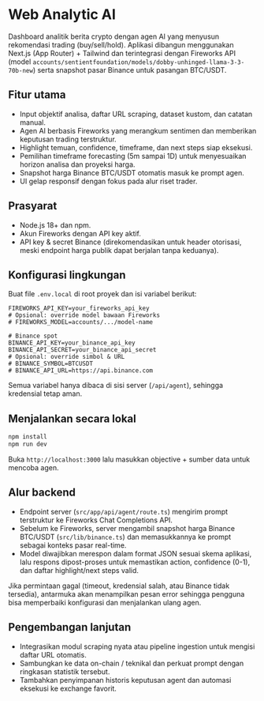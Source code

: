 # Web Analytic AI

Dashboard analitik berita crypto dengan agen AI yang menyusun rekomendasi trading (buy/sell/hold).
Aplikasi dibangun menggunakan Next.js (App Router) + Tailwind dan terintegrasi dengan Fireworks API
(model `accounts/sentientfoundation/models/dobby-unhinged-llama-3-3-70b-new`) serta snapshot pasar Binance
untuk pasangan BTC/USDT.

## Fitur utama
- Input objektif analisa, daftar URL scraping, dataset kustom, dan catatan manual.
- Agen AI berbasis Fireworks yang merangkum sentimen dan memberikan keputusan trading terstruktur.
- Highlight temuan, confidence, timeframe, dan next steps siap eksekusi.
- Pemilihan timeframe forecasting (5m sampai 1D) untuk menyesuaikan horizon analisa dan proyeksi harga.
- Snapshot harga Binance BTC/USDT otomatis masuk ke prompt agen.
- UI gelap responsif dengan fokus pada alur riset trader.

## Prasyarat
- Node.js 18+ dan npm.
- Akun Fireworks dengan API key aktif.
- API key & secret Binance (direkomendasikan untuk header otorisasi, meski endpoint harga publik dapat berjalan tanpa keduanya).

## Konfigurasi lingkungan
Buat file `.env.local` di root proyek dan isi variabel berikut:

```env
FIREWORKS_API_KEY=your_fireworks_api_key
# Opsional: override model bawaan Fireworks
# FIREWORKS_MODEL=accounts/.../model-name

# Binance spot
BINANCE_API_KEY=your_binance_api_key
BINANCE_API_SECRET=your_binance_api_secret
# Opsional: override simbol & URL
# BINANCE_SYMBOL=BTCUSDT
# BINANCE_API_URL=https://api.binance.com
```

Semua variabel hanya dibaca di sisi server (`/api/agent`), sehingga kredensial tetap aman.

## Menjalankan secara lokal
```bash
npm install
npm run dev
```
Buka `http://localhost:3000` lalu masukkan objective + sumber data untuk mencoba agen.

## Alur backend
- Endpoint server (`src/app/api/agent/route.ts`) mengirim prompt terstruktur ke Fireworks Chat Completions API.
- Sebelum ke Fireworks, server mengambil snapshot harga Binance BTC/USDT (`src/lib/binance.ts`) dan memasukkannya
  ke prompt sebagai konteks pasar real-time.
- Model diwajibkan merespon dalam format JSON sesuai skema aplikasi, lalu respons dipost-proses untuk memastikan
  action, confidence (0-1), dan daftar highlight/next steps valid.

Jika permintaan gagal (timeout, kredensial salah, atau Binance tidak tersedia), antarmuka akan menampilkan pesan error
sehingga pengguna bisa memperbaiki konfigurasi dan menjalankan ulang agen.

## Pengembangan lanjutan
- Integrasikan modul scraping nyata atau pipeline ingestion untuk mengisi daftar URL otomatis.
- Sambungkan ke data on-chain / teknikal dan perkuat prompt dengan ringkasan statistik tersebut.
- Tambahkan penyimpanan historis keputusan agent dan automasi eksekusi ke exchange favorit.
